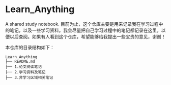 # Learn_Anything
A shared study notebook.
目前为止，这个仓库主要是用来记录我在学习过程中的笔记，以及一些学习资料。我会尽量把自己学习过程中的笔记都记录在这里，以便以后查阅。如果有人看到这个仓库，希望能够给我提出一些宝贵的意见，谢谢！

本仓库的目录结构如下：

```
Learn_Anything
├── README.md
├── 1.论文阅读笔记
├── 2.学习资料及笔记
├── 3.非学习区域相关笔记
```
